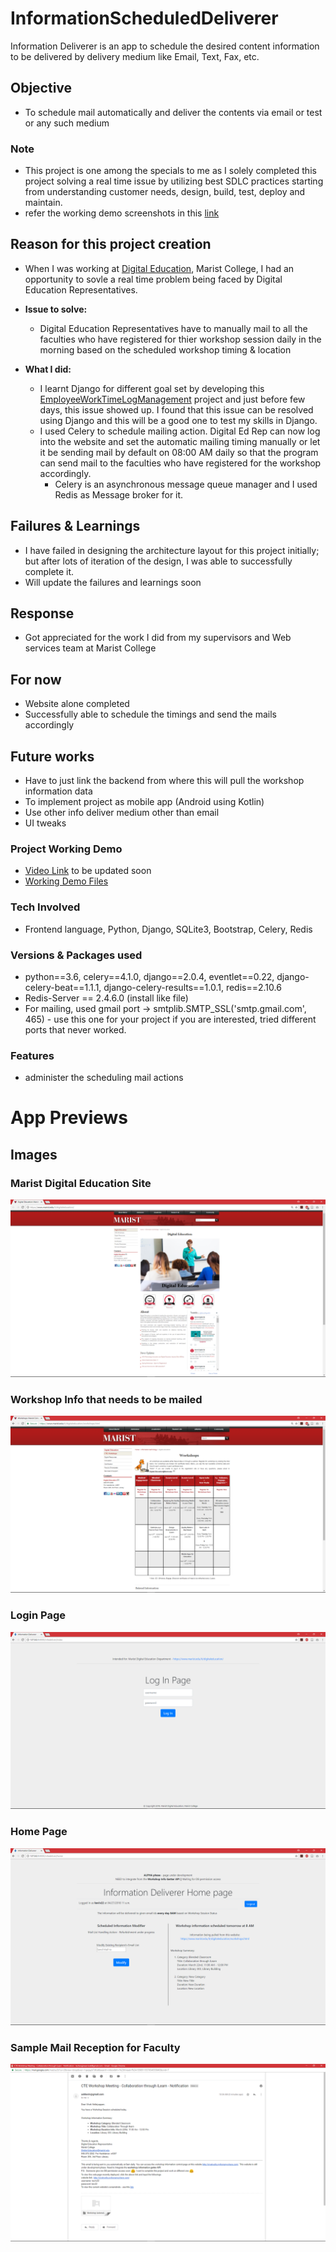 # InformationScheduledDeliverer
Information Deliverer is an app to schedule the desired content information to be delivered by delivery medium like Email, Text, Fax, etc.

## Objective
- To schedule mail automatically and deliver the contents via email or test or any such medium

### Note
- This project is one among the specials to me as I solely completed this project solving a real time issue by utilizing best SDLC practices starting from understanding customer needs, design, build, test, deploy and maintain.
- refer the working demo screenshots in this [link](https://github.com/vivekVells/InformationScheduledDeliverer#app-previews)

## Reason for this project creation
- When I was working at [Digital Education](https://www.marist.edu/digital-education), Marist College, I had an opportunity to sovle a real time problem being faced by Digital Education Representatives. 

- **Issue to solve:**
  - Digital Education Representatives have to manually mail to all the faculties who have registered for thier workshop session daily in the morning based on the scheduled workshop timing & location
  
- **What I did:**
  - I learnt Django for different goal set by developing this [EmployeeWorkTimeLogManagement](https://github.com/vivekVells/EmployeeWorkTimeLogManagement) project and just before few days, this issue showed up. I found that this issue can be resolved using Django and this will be a good one to test my skills in Django.
  - I used Celery to schedule mailing action. Digital Ed Rep can now log into the website and set the automatic mailing timing manually or let it be sending mail by default on 08:00 AM daily so that the program can send mail to the faculties who have registered for the workshop accordingly. 
    - Celery is an asynchronous message queue manager and I used Redis as Message broker for it.

## Failures & Learnings
- I have failed in designing the architecture layout for this project initially; but after lots of iteration of the design, I was able to successfully complete it. 
- Will update the failures and learnings soon

## Response
- Got appreciated for the work I did from my supervisors and Web services team at Marist College

## For now
- Website alone completed
- Successfully able to schedule the timings and send the mails accordingly

## Future works
- Have to just link the backend from where this will pull the workshop information data
- To implement project as mobile app (Android using Kotlin)
- Use other info deliver medium other than email
- UI tweaks

### Project Working Demo
- [Video Link]() to be updated soon
- [Working Demo Files](https://github.com/vivekVells/InformationScheduledDeliverer/tree/master/WebsiteBlock/memories) 


### Tech Involved 
- Frontend language, Python, Django, SQLite3, Bootstrap, Celery, Redis

### Versions & Packages used
- python==3.6, celery==4.1.0, django==2.0.4, eventlet==0.22, django-celery-beat==1.1.1, django-celery-results==1.0.1, redis==2.10.6
- Redis-Server == 2.4.6.0 (install like file)
- For mailing, used gmail port  -> smtplib.SMTP_SSL('smtp.gmail.com', 465) - use this one for your project if you are interested, tried different ports that never worked.

### Features
- administer the scheduling mail actions

# App Previews
## Images
### Marist Digital Education Site
![Marist Digital Education Site](https://github.com/vivekVells/InformationScheduledDeliverer/blob/master/WebsiteBlock/memories/working/Marist%20Digital%20Education%20Home%20Page.png)

### Workshop Info that needs to be mailed
![](https://github.com/vivekVells/InformationScheduledDeliverer/blob/master/WebsiteBlock/memories/working/CTE%20Workshop%20Information%20Home%20Page.png)

### Login Page
![](https://github.com/vivekVells/InformationScheduledDeliverer/blob/master/WebsiteBlock/memories/working/Login%20Page%20-%20Version%202.png)

### Home Page
![](https://github.com/vivekVells/InformationScheduledDeliverer/blob/master/WebsiteBlock/memories/working/Home%20Page%20-%20Version%201.png)

### Sample Mail Reception for Faculty
![](https://github.com/vivekVells/InformationScheduledDeliverer/blob/master/WebsiteBlock/memories/working/Mail%20Reception%20-%20Version%201.png)
